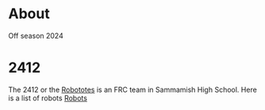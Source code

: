 # About

Off season 2024

# 2412

The 2412 or the [Robototes](https://www.robototes.com/) is an FRC team in Sammamish High School. Here is a list of robots
[Robots](https://www.robototes.com/about/robototes-bots)

